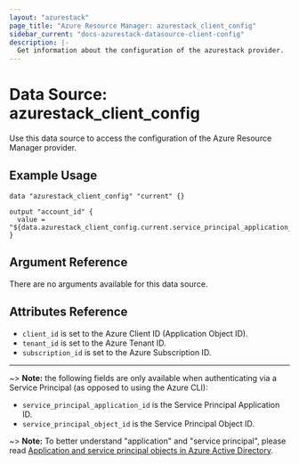 ```yaml
---
layout: "azurestack"
page_title: "Azure Resource Manager: azurestack_client_config"
sidebar_current: "docs-azurestack-datasource-client-config"
description: |-
  Get information about the configuration of the azurestack provider.
---
```


# Data Source: azurestack_client_config

Use this data source to access the configuration of the Azure Resource Manager
provider.

## Example Usage

```hcl
data "azurestack_client_config" "current" {}

output "account_id" {
  value = "${data.azurestack_client_config.current.service_principal_application_id}"
}
```

## Argument Reference

There are no arguments available for this data source.

## Attributes Reference

* `client_id` is set to the Azure Client ID (Application Object ID).
* `tenant_id` is set to the Azure Tenant ID.
* `subscription_id` is set to the Azure Subscription ID.

---

~> **Note:** the following fields are only available when authenticating via a Service Principal (as opposed to using the Azure CLI):

* `service_principal_application_id` is the Service Principal Application ID.
* `service_principal_object_id` is the Service Principal Object ID.

~> **Note:** To better understand "application" and "service principal", please read
[Application and service principal objects in Azure Active Directory](https://docs.microsoft.com/en-us/azure/active-directory/develop/active-directory-application-objects).

